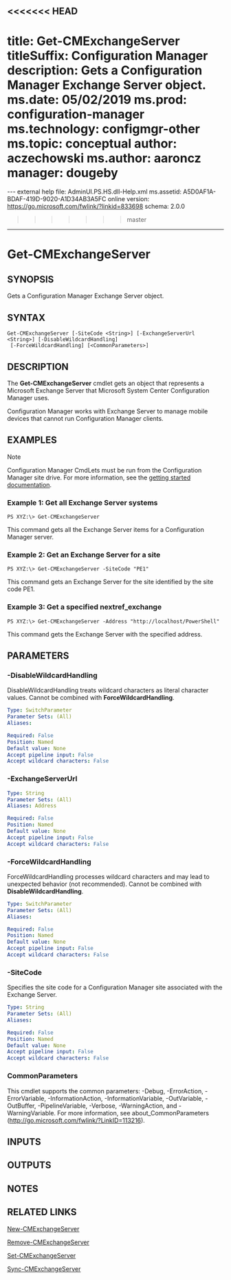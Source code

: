 <<<<<<< HEAD
---
title: Get-CMExchangeServer
titleSuffix: Configuration Manager
description: Gets a Configuration Manager Exchange Server object.
ms.date: 05/02/2019
ms.prod: configuration-manager
ms.technology: configmgr-other
ms.topic: conceptual
author: aczechowski
ms.author: aaroncz
manager: dougeby
=======
﻿---
external help file: AdminUI.PS.HS.dll-Help.xml
ms.assetid: A5D0AF1A-BDAF-419D-9020-A1D34AB3A5FC
online version: https://go.microsoft.com/fwlink/?linkid=833698
schema: 2.0.0
>>>>>>> master
---

# Get-CMExchangeServer

## SYNOPSIS
Gets a Configuration Manager Exchange Server object.

## SYNTAX

```
Get-CMExchangeServer [-SiteCode <String>] [-ExchangeServerUrl <String>] [-DisableWildcardHandling]
 [-ForceWildcardHandling] [<CommonParameters>]
```

## DESCRIPTION
The **Get-CMExchangeServer** cmdlet gets an object that represents a Microsoft Exchange Server that Microsoft System Center Configuration Manager uses.

Configuration Manager works with Exchange Server to manage mobile devices that cannot run Configuration Manager clients.

## EXAMPLES

> [!NOTE]
> Configuration Manager CmdLets must be run from the Configuration Manager site drive. For more information, see the [getting started documentation](https://docs.microsoft.com/powershell/sccm/overview).


### Example 1: Get all Exchange Server systems
```
PS XYZ:\> Get-CMExchangeServer
```

This command gets all the Exchange Server items for a Configuration Manager server.

### Example 2: Get an Exchange Server for a site
```
PS XYZ:\> Get-CMExchangeServer -SiteCode "PE1"
```

This command gets an Exchange Server for the site identified by the site code PE1.

### Example 3: Get a specified nextref_exchange
```
PS XYZ:\> Get-CMExchangeServer -Address "http://localhost/PowerShell"
```

This command gets the Exchange Server with the specified address.

## PARAMETERS

### -DisableWildcardHandling
DisableWildcardHandling treats wildcard characters as literal character values. Cannot be combined with **ForceWildcardHandling**.

```yaml
Type: SwitchParameter
Parameter Sets: (All)
Aliases: 

Required: False
Position: Named
Default value: None
Accept pipeline input: False
Accept wildcard characters: False
```

### -ExchangeServerUrl
```yaml
Type: String
Parameter Sets: (All)
Aliases: Address

Required: False
Position: Named
Default value: None
Accept pipeline input: False
Accept wildcard characters: False
```

### -ForceWildcardHandling
ForceWildcardHandling processes wildcard characters and may lead to unexpected behavior (not recommended). Cannot be combined with **DisableWildcardHandling**.

```yaml
Type: SwitchParameter
Parameter Sets: (All)
Aliases: 

Required: False
Position: Named
Default value: None
Accept pipeline input: False
Accept wildcard characters: False
```

### -SiteCode
Specifies the site code for a Configuration Manager site associated with the Exchange Server.

```yaml
Type: String
Parameter Sets: (All)
Aliases: 

Required: False
Position: Named
Default value: None
Accept pipeline input: False
Accept wildcard characters: False
```

### CommonParameters
This cmdlet supports the common parameters: -Debug, -ErrorAction, -ErrorVariable, -InformationAction, -InformationVariable, -OutVariable, -OutBuffer, -PipelineVariable, -Verbose, -WarningAction, and -WarningVariable. For more information, see about_CommonParameters (http://go.microsoft.com/fwlink/?LinkID=113216).

## INPUTS

## OUTPUTS

## NOTES

## RELATED LINKS

[New-CMExchangeServer](New-CMExchangeServer.md)

[Remove-CMExchangeServer](Remove-CMExchangeServer.md)

[Set-CMExchangeServer](Set-CMExchangeServer.md)

[Sync-CMExchangeServer](Sync-CMExchangeServer.md)


